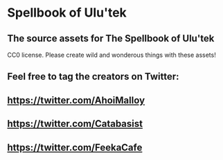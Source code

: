 # Spellbook of Ulu'tek
## The source assets for The Spellbook of Ulu'tek

CC0 license.
Please create wild and wonderous things with these assets!

Feel free to tag the creators on Twitter: 
---
https://twitter.com/AhoiMalloy
---
https://twitter.com/Catabasist
---
https://twitter.com/FeekaCafe
---
